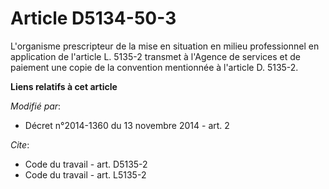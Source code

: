 # Article D5134-50-3

L'organisme prescripteur de la mise en situation en milieu professionnel en application de l'article L. 5135-2 transmet à
l'Agence de services et de paiement une copie de la convention mentionnée à l'article D. 5135-2.

**Liens relatifs à cet article**

_Modifié par_:

  - Décret n°2014-1360 du 13 novembre 2014 - art. 2

_Cite_:

  - Code du travail - art. D5135-2
  - Code du travail - art. L5135-2
